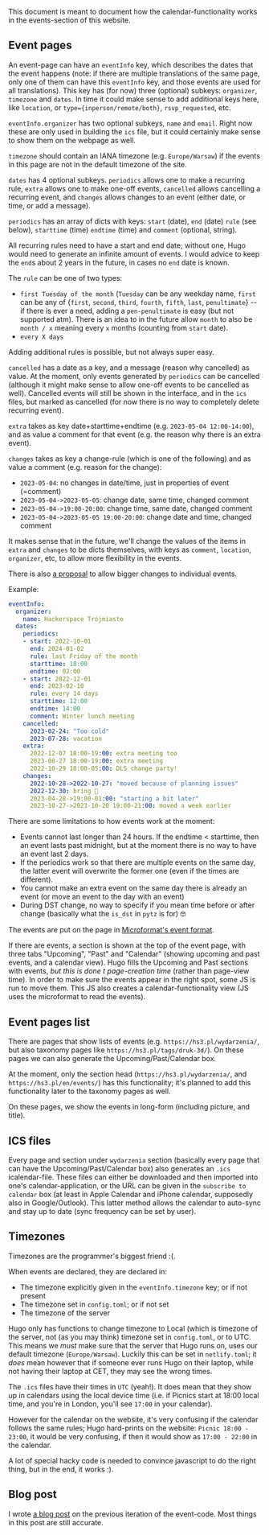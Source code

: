 This document is meant to document how the calendar-functionality works in the events-section of this website.

## Event pages
An event-page can have an `eventInfo` key, which describes the dates that the event happens (note: if there are multiple translations of the same page, only one of them can have this `eventInfo` key, and those events are used for all translations).
This key has (for now) three (optional) subkeys: `organizer`, `timezone` and `dates`. In time it could make sense to add additional keys here, like `location`, or `type={inperson/remote/both}`, `rsvp_requested`, etc.

`eventInfo.organizer` has two optional subkeys, `name` and `email`. Right now these are only used in building the `ics` file, but it could certainly make sense to show them on the webpage as well.

`timezone` should contain an IANA timezone (e.g. `Europe/Warsaw`) if the events in this page are not in the default timezone of the site.

`dates` has 4 optional subkeys. `periodics` allows one to make a recurring rule, `extra` allows one to make one-off events, `cancelled` allows cancelling a recurring event, and `changes` allows changes to an event (either date, or time, or add a message).

`periodics` has an array of dicts with keys: `start` (date), `end` (date) `rule` (see below), `starttime` (time) `endtime` (time) and `comment` (optional, string).

All recurring rules need to have a start and end date; without one, Hugo would need to generate an infinite amount of events. I would advice to keep the `end`s about 2 years in the future, in cases no `end` date is known.

The `rule` can be one of two types:

  - `first Tuesday of the month` (`Tuesday` can be any weekday name, `first` can be any of {`first`, `second`, `third`, `fourth`, `fifth`, `last`, `penultimate`} -- if there is ever a need, adding a `pen-penultimate` is easy (but not supported atm). There is an idea to in the future allow `month` to also be `month / x` meaning every `x` months (counting from `start` date).
  - `every X days`

Adding additional rules is possible, but not always super easy.

`cancelled` has a date as a key, and a message (reason why cancelled) as value. At the moment, only events generated by `periodics` can be cancelled (although it might make sense to allow one-off events to be cancelled as well). Cancelled events will still be shown in the interface, and in the `ics` files, but marked as cancelled (for now there is no way to completely delete recurring event).

`extra` takes as key date+starttime+endtime (e.g. `2023-05-04 12:00-14:00`), and as value a comment for that event (e.g. the reason why there is an extra event).

`changes` takes as key a change-rule (which is one of the following) and as value a comment (e.g. reason for the change):
  - `2023-05-04`: no changes in date/time, just in properties of event (=comment)
  - `2023-05-04->2023-05-05`: change date, same time, changed comment
  - `2023-05-04->19:00-20:00`: change time, same date, changed comment
  - `2023-05-04->2023-05-05 19:00-20:00`: change date and time, changed comment

It makes sense that in the future, we'll change the values of the items in `extra` and `changes` to be dicts themselves, with keys as `comment`, `location`, `organizer`, etc, to allow more flexibility in the events.

There is also [a proposal](https://github.com/hs3city/hs3.pl/issues/72) to allow bigger changes to individual events.

Example:

```yaml
eventInfo:
  organizer:
    name: Hackerspace Trójmiasto
  dates:
    periodics:
    - start: 2022-10-01
      end: 2024-01-02
      rule: last Friday of the month
      starttime: 18:00
      endtime: 02:00
    - start: 2022-12-01
      end: 2023-02-10
      rule: every 14 days
      starttime: 12:00
      endtime: 14:00
      comment: Winter lunch meeting
    cancelled:
      2023-02-24: "Too cold"
      2023-07-28: vacation
    extra:
      2022-12-07 18:00-19:00: extra meeting too
      2023-08-27 18:00-19:00: extra meeting
      2022-10-29 18:00-05:00: DLS change party!
    changes:
      2022-10-28->2022-10-27: "moved because of planning issues"
      2022-12-30: bring 🍾
      2023-04-28->19:00-01:00: "starting a bit later"
      2023-10-27->2023-10-20 19:00-21:00: moved a week earlier
```

There are some limitations to how events work at the moment:

- Events cannot last longer than 24 hours. If the endtime < starttime, then an event lasts past midnight, but at the moment there is no way to have an event last 2 days.
- If the periodics work so that there are multiple events on the same day, the latter event will overwrite the former one (even if the times are different).
- You cannot make an extra event on the same day there is already an event (or move an event to the day with an event)
- During DST change, no way to specify if you mean time before or after change (basically what the `is_dst` in `pytz` is for) 🤓

The events are put on the page in [Microformat's event format](http://microformats.org/wiki/h-event).

If there are events, a section is shown at the top of the event page, with three tabs "Upcoming", "Past" and "Calendar" (showing upcoming and past events, and a calendar view). Hugo fills the Upcoming and Past sections with events, _but this is done t page-creation time_ (rather than page-view time). In order to make sure the events appear in the right spot, some JS is run to move them. This JS also creates a calendar-functionality view (JS uses the microformat to read the events).

## Event pages list

There are pages that show lists of events (e.g. `https://hs3.pl/wydarzenia/`, but also taxonomy pages like `https://hs3.pl/tags/druk-3d/`). On these pages we can also generate the Upcoming/Past/Calendar box.

At the moment, only the section head (`https://hs3.pl/wydarzenia/`, and `https://hs3.pl/en/events/`) has this functionality; it's planned to add this functionality later to the taxonomy pages as well.

On these pages, we show the events in long-form (including picture, and title).

## ICS files

Every page and section under `wydarzenia` section (basically every page that can have the Upcoming/Past/Calendar box) also generates an `.ics` icalendar-file. These files can either be downloaded and then imported into one's calendar-application, or the URL can be given in the `subscribe to calendar` box (at least in Apple Calendar and iPhone calendar, supposedly also in Google/Outlook). This latter method allows the calendar to auto-sync and stay up to date (sync frequency can be set by user).

## Timezones

Timezones are the programmer's biggest friend :(.

When events are declared, they are declared in:

- The timezone explicitly given in the `eventInfo.timezone` key; or if not present
- The timezone set in `config.toml`; or if not set
- The timezone of the server

Hugo only has functions to change timezone to Local (which is timezone of the server, not (as you may think) timezone set in `config.toml`, or to UTC. This means we _must_ make sure that the server that Hugo runs on, uses our default timezone (`Europe/Warsaw`). Luckily this can be set in `netlify.toml`; it _does_ mean however that if someone ever runs Hugo on their laptop, while not having their laptop at CET, they may see the wrong times.

The `.ics` files have their times in `UTC` (yeah!). It does mean that they show up in calendars using the local device time (i.e. if Picnics start at 18:00 local time, and you're in London, you'll see `17:00` in your calendar).

However for the calendar on the website, it's very confusing if the calendar follows the same rules; Hugo hard-prints on the website: `Picnic 18:00 - 23:00`, it would be very confusing, if then it would show as `17:00 - 22:00` in the calendar.

A lot of special hacky code is needed to convince javascript to do the right thing, but in the end, it works :).

## Blog post

I wrote [a blog post](https://blog.claude.nl/how-to/hugo-recurring-events-with-icalendar-support/) on the previous iteration of the event-code. Most things in this post are still accurate.
